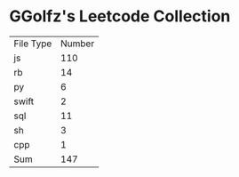 # GGolfz's Leetcode Collection

<table><tr><td>File Type</td><td>Number</td></tr><tr><td>js</td><td>110</td></tr><tr><td>rb</td><td>14</td></tr><tr><td>py</td><td>6</td></tr><tr><td>swift</td><td>2</td></tr><tr><td>sql</td><td>11</td></tr><tr><td>sh</td><td>3</td></tr><tr><td>cpp</td><td>1</td></tr><tr><td>Sum</td><td>147</td></tr></table>